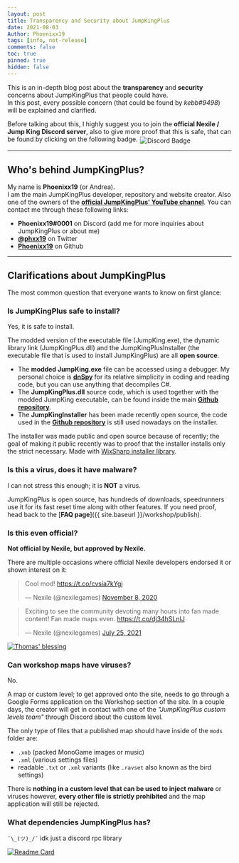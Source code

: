 ```yaml
---
layout: post
title: Transparency and Security about JumpKingPlus
date: 2021-08-03
Author: Phoenixx19
tags: [info, not-release]
comments: false
toc: true
pinned: true
hidden: false
---
```


This is an in-depth blog post about the **transparency** and **security** concerns about JumpKingPlus that people could have.<br>
In this post, every possible concern (that could be found by *kebb#9498*) will be explained and clarified.
<!-- more -->

Before talking about this, I highly suggest you to join the **official Nexile / Jump King Discord server**, also to give more proof that this is safe, that can be found by clicking on the following badge. <a href="https://discord.gg/dUk9FPDNVq"><img src="https://badgen.net/discord/members/dUk9FPDNVq?style=flat-square" alt="Discord Badge" style="margin: 0 .1rem;display:inline-block;vertical-align:sub;"></a>

<hr>

## Who's behind JumpKingPlus?

My name is **Phoenixx19** (or Andrea).<br>
I am the main JumpKingPlus developer, repository and website creator. Also one of the owners of the [__official JumpKingPlus' YouTube channel__](https://youtube.com/channel/UCPanZmDtq5azWY_OY9XKD5w). You can contact me through these following links:
- **Phoenixx19#0001** on Discord (add me for more inquiries about JumpKingPlus or about me)
- [**@phxx19**](https://www.twitter.com/phxx19) on Twitter
- [**Phoenixx19**](https://github.com/Phoenixx19) on Github

<hr>

## Clarifications about JumpKingPlus 

The most common question that everyone wants to know on first glance:

### Is JumpKingPlus safe to install?

Yes, it is safe to install.

The modded version of the executable file (JumpKing.exe), the dynamic library link (JumpKingPlus.dll) and the JumpKingPlusInstaller (the executable file that is used to install JumpKingPlus) are all **open source**.

- The __modded JumpKing.exe__ file can be accessed using a debugger. My personal choice is [**dnSpy**](https://github.com/dnSpy/dnSpy/releases/latest) for its relative simplicity in coding and reading code, but you can use anything that decompiles C#.
- The __JumpKingPlus.dll__ source code, which is used together with the modded JumpKing executable, can be found inside the main [__Github repository__](https://github.com/Phoenixx19/JumpKingPlus/tree/master/JumpKingPlus/JumpKingPlus).
- The __JumpKingInstaller__ has been made recently  open source, the code used in the [__Github repository__](https://github.com/Phoenixx19/JumpKingPlusInstaller) is still used nowadays on the installer.

The installer was made public and open source because of recently; the goal of making it public recently was to proof that the installer installs only the strict necessary. Made with [WixSharp installer library](https://wixtoolset.org/).

### Is this a virus, does it have malware?
I can not stress this enough; it is **NOT** a virus.

JumpKingPlus is open source, has hundreds of downloads, speedrunners use it for its fast reset time along with other features. If you need proof, head back to the [__FAQ page__]({{ site.baseurl }}/workshop/publish).

### Is this even official?
__Not official by Nexile, but approved by Nexile.__

There are multiple occasions where official Nexile developers endorsed it or shown interest on it:

<div class="swiper-container mySwiper">
    <div class="swiper-wrapper">
        <div class="swiper-slide">
            <blockquote class="twitter-tweet"><p lang="en" dir="ltr">Cool mod! <a href="https://t.co/cvsia7kYgj">https://t.co/cvsia7kYgj</a></p>&mdash; Nexile (@nexilegames) <a href="https://twitter.com/nexilegames/status/1325429701549027333?ref_src=twsrc%5Etfw">November 8, 2020</a></blockquote> <script async src="https://platform.twitter.com/widgets.js" charset="utf-8"></script>
        </div>
        <div class="swiper-slide">
            <blockquote class="twitter-tweet"><p lang="en" dir="ltr">Exciting to see the community devoting many hours into fan made content! Fan made maps even. <a href="https://t.co/dj34hSLnlJ">https://t.co/dj34hSLnlJ</a></p>&mdash; Nexile (@nexilegames) <a href="https://twitter.com/nexilegames/status/1419312990705291268?ref_src=twsrc%5Etfw">July 25, 2021</a></blockquote> <script async src="https://platform.twitter.com/widgets.js" charset="utf-8"></script>
        </div>
        <div class="swiper-slide">
            <a href="https://discord.com/channels/547420017738907657/547442326927179778/868872288139878461" target="_blank">
                <img src="https://github.com/Phoenixx19/JumpKingPlus/raw/www/images/announcement.png" alt="Thomas' blessing">
            </a>
        </div>
    </div>
    <div class="swiper-pagination"></div>
    <div class="swiper-button-next"></div>
    <div class="swiper-button-prev"></div>
</div>

<!-- Swiper JS -->
<link rel="stylesheet" href="https://unpkg.com/swiper/swiper-bundle.css" />
<link rel="stylesheet" href="https://unpkg.com/swiper/swiper-bundle.min.css" />
<script src="https://unpkg.com/swiper/swiper-bundle.js"></script>
<script src="https://unpkg.com/swiper/swiper-bundle.min.js"></script>

<!-- Initialize Swiper -->
<script>
    var swiper = new Swiper(".mySwiper", {
    slidesPerView: "auto",
    centeredSlides: true,
    autoplay: {
        delay: 5000,
        disableOnInteraction: true,
    },
    spaceBetween: 20,
    loop: true,
    pagination: {
        el: ".swiper-pagination",
        clickable: true,
    },
    navigation: {
        nextEl: ".swiper-button-next",
        prevEl: ".swiper-button-prev",
    },
    });
</script>

### Can workshop maps have viruses?
No.

A map or custom level; to get approved onto the site, needs to go through a Google Forms application on the Workshop section of the site.
In a couple days, the creator will get in contact with one of the *"JumpKingPlus custom levels team"* through Discord about the custom level.

The only type of files that a published map should have inside of the `mods` folder are:
- `.xnb` (packed MonoGame images or music)
- `.xml` (various settings files)
- readable `.txt` or `.xml` variants (like `.ravset` also known as the bird settings)

There is __nothing in a custom level that can be used to inject malware__ or viruses however, __every other file is strictly prohibited__ and the map application will still be rejected.

### What dependencies JumpKingPlus has?

`¯\_(ツ)_/¯` idk just a discord rpc library

[![Readme Card](https://github-readme-stats.vercel.app/api/pin/?username=Lachee&repo=discord-rpc-csharp&show_owner=true)](https://github.com/anuraghazra/github-readme-stats)


